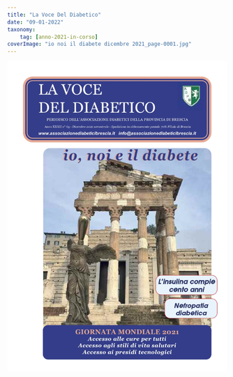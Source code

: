 ```yaml
---
title: "La Voce Del Diabetico"
date: "09-01-2022"
taxonomy: 
    tag: [anno-2021-in-corso]
coverImage: "io noi il diabete dicembre 2021_page-0001.jpg"
---
```


![](images/io%20noi%20il%20diabete%20dicembre%202021_page-0001.jpg)
